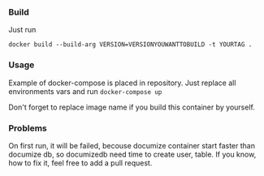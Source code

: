 ### Build

Just run 

`docker build --build-arg VERSION=VERSIONYOUWANTTOBUILD -t YOURTAG .`

### Usage

Example of docker-compose is placed in repository. Just replace all environments vars and run
`docker-compose up`

Don't forget to replace image name if you build this container by yourself.

### Problems

On first run, it will be failed, becouse documize container start faster than documize db, so documizedb need time to create user, table. If you know, how to fix it, feel free to add a pull request.